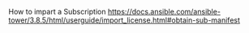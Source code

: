 How to impart a Subscription
https://docs.ansible.com/ansible-tower/3.8.5/html/userguide/import_license.html#obtain-sub-manifest
